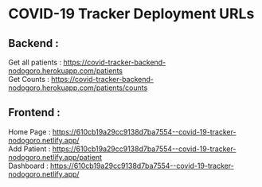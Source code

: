 # COVID-19 Tracker Deployment URLs

## Backend :
Get all patients : https://covid-tracker-backend-nodogoro.herokuapp.com/patients <br/>
Get Counts : https://covid-tracker-backend-nodogoro.herokuapp.com/patients/counts

## Frontend :
Home Page : https://610cb19a29cc9138d7ba7554--covid-19-tracker-nodogoro.netlify.app/ <br/>
Add Patient : https://610cb19a29cc9138d7ba7554--covid-19-tracker-nodogoro.netlify.app/patient <br/>
Dashboard : https://610cb19a29cc9138d7ba7554--covid-19-tracker-nodogoro.netlify.app/


